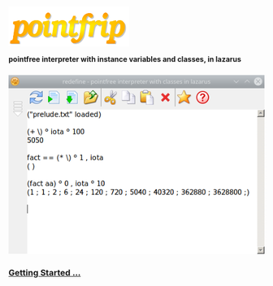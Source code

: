 ![pointfrip](https://raw.githubusercontent.com/pointfree-interpreter/pointfrip/main/images/pflogo.png)

**pointfree interpreter with instance variables and classes, in lazarus**

### ![tahoma-fact](https://github.com/pointfree-interpreter/pointfrip/blob/main/images/tahoma-fact.png)

### [Getting Started ...](https://github.com/pointfree-interpreter/pointfrip/blob/main/Getting%20Started.md)

